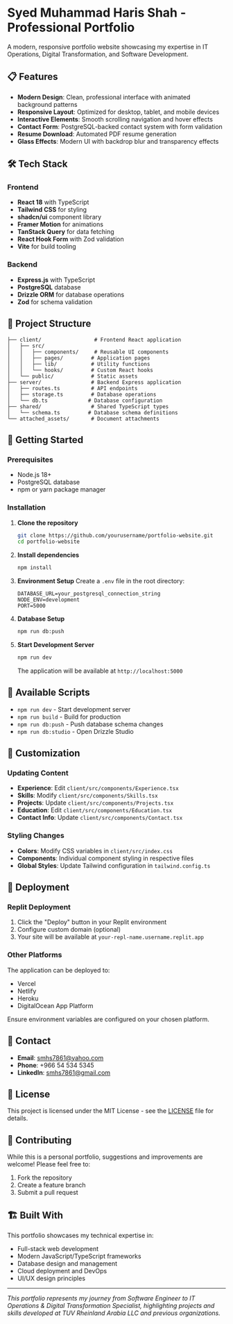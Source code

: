 # Syed Muhammad Haris Shah - Professional Portfolio

A modern, responsive portfolio website showcasing my expertise in IT Operations, Digital Transformation, and Software Development.



## 📋 Features

- **Modern Design**: Clean, professional interface with animated background patterns
- **Responsive Layout**: Optimized for desktop, tablet, and mobile devices
- **Interactive Elements**: Smooth scrolling navigation and hover effects
- **Contact Form**: PostgreSQL-backed contact system with form validation
- **Resume Download**: Automated PDF resume generation
- **Glass Effects**: Modern UI with backdrop blur and transparency effects

## 🛠️ Tech Stack

### Frontend
- **React 18** with TypeScript
- **Tailwind CSS** for styling
- **shadcn/ui** component library
- **Framer Motion** for animations
- **TanStack Query** for data fetching
- **React Hook Form** with Zod validation
- **Vite** for build tooling

### Backend
- **Express.js** with TypeScript
- **PostgreSQL** database
- **Drizzle ORM** for database operations
- **Zod** for schema validation

## 📁 Project Structure

```
├── client/                 # Frontend React application
│   ├── src/
│   │   ├── components/     # Reusable UI components
│   │   ├── pages/         # Application pages
│   │   ├── lib/           # Utility functions
│   │   └── hooks/         # Custom React hooks
│   └── public/            # Static assets
├── server/                # Backend Express application
│   ├── routes.ts          # API endpoints
│   ├── storage.ts         # Database operations
│   └── db.ts             # Database configuration
├── shared/                # Shared TypeScript types
│   └── schema.ts         # Database schema definitions
└── attached_assets/       # Document attachments
```

## 🚀 Getting Started

### Prerequisites

- Node.js 18+ 
- PostgreSQL database
- npm or yarn package manager

### Installation

1. **Clone the repository**
   ```bash
   git clone https://github.com/yourusername/portfolio-website.git
   cd portfolio-website
   ```

2. **Install dependencies**
   ```bash
   npm install
   ```

3. **Environment Setup**
   Create a `.env` file in the root directory:
   ```env
   DATABASE_URL=your_postgresql_connection_string
   NODE_ENV=development
   PORT=5000
   ```

4. **Database Setup**
   ```bash
   npm run db:push
   ```

5. **Start Development Server**
   ```bash
   npm run dev
   ```

   The application will be available at `http://localhost:5000`

## 📝 Available Scripts

- `npm run dev` - Start development server
- `npm run build` - Build for production
- `npm run db:push` - Push database schema changes
- `npm run db:studio` - Open Drizzle Studio

## 🎨 Customization

### Updating Content

- **Experience**: Edit `client/src/components/Experience.tsx`
- **Skills**: Modify `client/src/components/Skills.tsx`
- **Projects**: Update `client/src/components/Projects.tsx`
- **Education**: Edit `client/src/components/Education.tsx`
- **Contact Info**: Update `client/src/components/Contact.tsx`

### Styling Changes

- **Colors**: Modify CSS variables in `client/src/index.css`
- **Components**: Individual component styling in respective files
- **Global Styles**: Update Tailwind configuration in `tailwind.config.ts`

## 🚀 Deployment

### Replit Deployment

1. Click the "Deploy" button in your Replit environment
2. Configure custom domain (optional)
3. Your site will be available at `your-repl-name.username.replit.app`

### Other Platforms

The application can be deployed to:
- Vercel
- Netlify
- Heroku
- DigitalOcean App Platform

Ensure environment variables are configured on your chosen platform.

## 📧 Contact

- **Email**: smhs7861@yahoo.com
- **Phone**: +966 54 534 5345
- **LinkedIn**: smhs7861@gmail.com

## 📄 License

This project is licensed under the MIT License - see the [LICENSE](LICENSE) file for details.

## 🤝 Contributing

While this is a personal portfolio, suggestions and improvements are welcome! Please feel free to:

1. Fork the repository
2. Create a feature branch
3. Submit a pull request

## 🏗️ Built With

This portfolio showcases my technical expertise in:
- Full-stack web development
- Modern JavaScript/TypeScript frameworks
- Database design and management
- Cloud deployment and DevOps
- UI/UX design principles

---

*This portfolio represents my journey from Software Engineer to IT Operations & Digital Transformation Specialist, highlighting projects and skills developed at TUV Rheinland Arabia LLC and previous organizations.*
